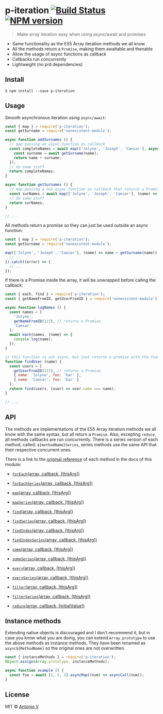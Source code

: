 # p-iteration [![Build Status](https://travis-ci.org/toniov/p-iteration.svg?branch=master)](https://travis-ci.org/toniov/p-iteration) [![NPM version](https://badge.fury.io/js/p-iteration.svg)](http://badge.fury.io/js/p-iteration)


> Make array iteration easy when using async/await and promises

- Same functionality as the ES5 Array iteration methods we all know
- All the methods return a `Promise`, making them awaitable and thenable
- Allow the usage of async functions as callback
- Callbacks run concurrently
- Lightweight (no prd dependencies)


## Install

```
$ npm install --save p-iteration
```


## Usage

Smooth asynchronous iteration using `async/await`:

```js
const { map } = require('p-iteration');
const getSurname = require('nonexistent-module');

async function addSurnames () {
  // map passing an async function as callback
  const completeNames = await map(['Jolyne', 'Joseph', 'Caesar'], async (name) => {
    const surname = await getSurname(name);
    return name + surname;
  });
  // do some stuff
  return completeNames;
}

async function getSurnames () {
  // map passing a non-async function as callback that returns a Promise
  const surNames = await map(['Jolyne', 'Joseph', 'Caesar'], (name) => getSurname(name));
  // do some stuff
  return surNames; 
}

// ...
```

All methods return a promise so they can just be used outside an async function:

```js
const { map } = require('p-iteration');
const getSurname = require('nonexistent-module');

map(['Jolyne', 'Joseph', 'Caesar'], (name) => name + getSurname(name)).then((result) => {
  // ...
}).catch((error) => {
  // ...
});
```

If there is a Promise inside the array, it will be unwrapped before calling the callback:

```js
const { each, find } = require('p-iteration');
const { getNameFromID, getUserFromID } = require('nonexistent-module');

async function logNames () {
  const names = [
    'Jolyne',
    getNameFromID(123), // returns a Promise
    'Caesar'
  ];
  await each(names, (name) => {
    console.log(name);
  });
}

// this function is not async, but just returns a promise with the found user
function findUser (name) {
  const users = [
    getUserFromID(123), // returns a Promise
    { name: 'Jolyne', foo: 'bar' },
    { name: 'Caesar', foo: 'bar' }
  ];
  return find(users, (user) => user.name === name);
}

// ...

```


## API

The methods are implementations of the ES5 Array iteration methods we all know with the same syntax, but all return a `Promise`. Also, excepting `reduce`, all methods callbacks are run concurrently. There is a series version of each method, called: `${methodName}Series`, series methods use the same API that their respective concurrent ones.

There is a link to the [original reference](https://developer.mozilla.org/en-US/docs/Web/JavaScript/Reference/Global_Objects/Array) of each method in the docs of this module:

- [`forEach`(array, callback, [thisArg])](https://toniov.github.io/p-iteration/global.html#forEach)

- [`forEachSeries`(array, callback, [thisArg])](https://toniov.github.io/p-iteration/global.html#forEachSeries)

- [`map`(array, callback, [thisArg])](https://toniov.github.io/p-iteration/global.html#map)

- [`mapSeries`(array, callback, [thisArg])](https://toniov.github.io/p-iteration/global.html#mapSeries)

- [`find`(array, callback, [thisArg])](https://toniov.github.io/p-iteration/global.html#find)

- [`findSeries`(array, callback, [thisArg])](https://toniov.github.io/p-iteration/global.html#findSeries)

- [`findIndex`(array, callback, [thisArg])](https://toniov.github.io/p-iteration/global.html#findIndex)

- [`findIndexSeries`(array, callback, [thisArg])](https://toniov.github.io/p-iteration/global.html#findIndexSeries)

- [`some`(array, callback, [thisArg])](https://toniov.github.io/p-iteration/global.html#some)

- [`someSeries`(array, callback, [thisArg])](https://toniov.github.io/p-iteration/global.html#someSeries)

- [`every`(array, callback, [thisArg])](https://toniov.github.io/p-iteration/global.html#every)

- [`everySeries`(array, callback, [thisArg])](https://toniov.github.io/p-iteration/global.html#everySeries)

- [`filter`(array, callback, [thisArg])](https://toniov.github.io/p-iteration/global.html#filter)

- [`filterSeries`(array, callback, [thisArg])](https://toniov.github.io/p-iteration/global.html#filterSeries)

- [`reduce`(array, callback, [initialValue])](https://toniov.github.io/p-iteration/global.html#reduce)


## Instance methods

Extending native objects is discouraged and I don't recommend it, but in case you know what you are doing, you can extend `Array.prototype` to use the above methods as instance methods. They have been renamed as `async${MethodName}` so the original ones are not overwritten.

```js
const { instanceMethods } = require('p-iteration');
Object.assign(Array.prototype, instanceMethods);

async function example () {
  const foo = await [1, 2, 3].asyncMap((num) => asyncCall(num));  
}
```


## License

MIT © [Antonio V](https://github.com/toniov)